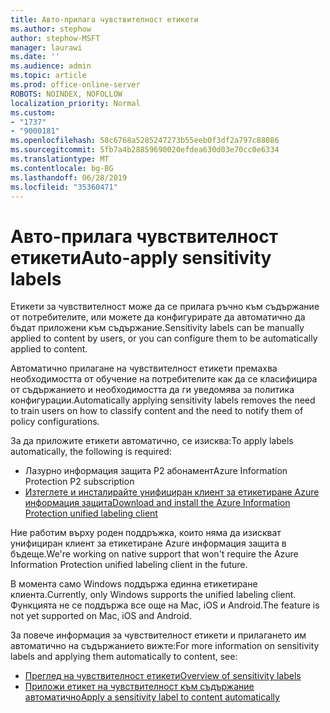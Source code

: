 ```yaml
---
title: Авто-прилага чувствителност етикети
ms.author: stephow
author: stephow-MSFT
manager: laurawi
ms.date: ''
ms.audience: admin
ms.topic: article
ms.prod: office-online-server
ROBOTS: NOINDEX, NOFOLLOW
localization_priority: Normal
ms.custom:
- "1737"
- "9000181"
ms.openlocfilehash: 58c6768a5285247273b55eeb0f3df2a797c88086
ms.sourcegitcommit: 5fb7a4b28859690020efdea630d03e70cc0e6334
ms.translationtype: MT
ms.contentlocale: bg-BG
ms.lasthandoff: 06/28/2019
ms.locfileid: "35360471"
---
```

# <a name="auto-apply-sensitivity-labels"></a><span data-ttu-id="db53c-102">Авто-прилага чувствителност етикети</span><span class="sxs-lookup"><span data-stu-id="db53c-102">Auto-apply sensitivity labels</span></span>

<span data-ttu-id="db53c-103">Етикети за чувствителност може да се прилага ръчно към съдържание от потребителите, или можете да конфигурирате да автоматично да бъдат приложени към съдържание.</span><span class="sxs-lookup"><span data-stu-id="db53c-103">Sensitivity labels can be manually applied to content by users, or you can configure them to be automatically applied to content.</span></span>

<span data-ttu-id="db53c-104">Автоматично прилагане на чувствителност етикети премахва необходимостта от обучение на потребителите как да се класифицира от съдържанието и необходимостта да ги уведомява за политика конфигурации.</span><span class="sxs-lookup"><span data-stu-id="db53c-104">Automatically applying sensitivity labels removes the need to train users on how to classify content and the need to notify them of policy configurations.</span></span>

<span data-ttu-id="db53c-105">За да приложите етикети автоматично, се изисква:</span><span class="sxs-lookup"><span data-stu-id="db53c-105">To apply labels automatically, the following is required:</span></span>

- <span data-ttu-id="db53c-106">Лазурно информация защита Р2 абонамент</span><span class="sxs-lookup"><span data-stu-id="db53c-106">Azure Information Protection P2 subscription</span></span>
- [<span data-ttu-id="db53c-107">Изтеглете и инсталирайте унифициран клиент за етикетиране Azure информация защита</span><span class="sxs-lookup"><span data-stu-id="db53c-107">Download and install the Azure Information Protection unified labeling client</span></span>](https://docs.microsoft.com/azure/information-protection/rms-client/install-unifiedlabelingclient-app)

<span data-ttu-id="db53c-108">Ние работим върху роден поддръжка, които няма да изискват унифициран клиент за етикетиране Azure информация защита в бъдеще.</span><span class="sxs-lookup"><span data-stu-id="db53c-108">We're working on native support that won't require the Azure Information Protection unified labeling client in the future.</span></span>

<span data-ttu-id="db53c-109">В момента само Windows поддържа единна етикетиране клиента.</span><span class="sxs-lookup"><span data-stu-id="db53c-109">Currently, only Windows supports the unified labeling client.</span></span>  <span data-ttu-id="db53c-110">Функцията не се поддържа все още на Mac, iOS и Android.</span><span class="sxs-lookup"><span data-stu-id="db53c-110">The feature is not yet supported on Mac, iOS and Android.</span></span>

<span data-ttu-id="db53c-111">За повече информация за чувствителност етикети и прилагането им автоматично на съдържанието вижте:</span><span class="sxs-lookup"><span data-stu-id="db53c-111">For more information on sensitivity labels and applying them automatically to content,  see:</span></span>

- [<span data-ttu-id="db53c-112">Преглед на чувствителност етикети</span><span class="sxs-lookup"><span data-stu-id="db53c-112">Overview of sensitivity labels</span></span>](https://docs.microsoft.com/office365/securitycompliance/sensitivity-labels)
- [<span data-ttu-id="db53c-113">Приложи етикет на чувствителност към съдържание автоматично</span><span class="sxs-lookup"><span data-stu-id="db53c-113">Apply a sensitivity label to content automatically</span></span>](https://docs.microsoft.com/office365/securitycompliance/apply_sensitivity_label_automatically)